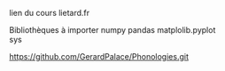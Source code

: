 lien du cours 
	lietard.fr

Bibliothèques à importer 
	numpy 
	pandas 
	matplolib.pyplot 	
	sys

https://github.com/GerardPalace/Phonologies.git
